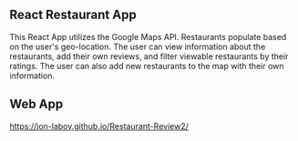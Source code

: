 
## React Restaurant App 

This React App utilizes the Google Maps API. Restaurants populate based on the user's geo-location. The user can view information about the restaurants, add their own reviews, and filter viewable restaurants by their ratings. The user can also add new restaurants to the map with their own information.

## Web App

<https://jon-laboy.github.io/Restaurant-Review2/>


